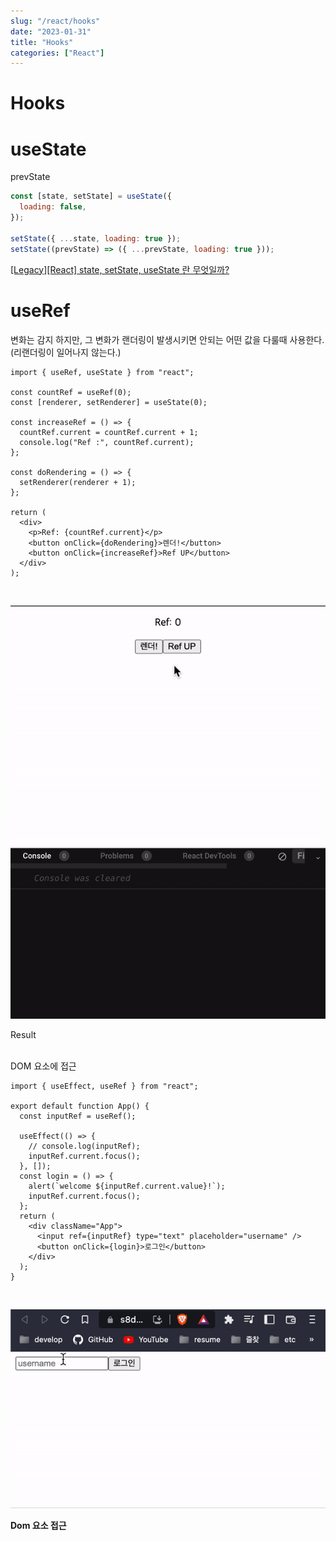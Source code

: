 ```yaml
---
slug: "/react/hooks"
date: "2023-01-31"
title: "Hooks"
categories: ["React"]
---
```


# Hooks

# useState

prevState

```jsx
const [state, setState] = useState({
  loading: false,
});

setState({ ...state, loading: true });
setState((prevState) => ({ ...prevState, loading: true }));
```

[[Legacy][React] state, setState, useState 란 무엇일까?](https://codiving.kr/21)

# useRef

변화는 감지 하지만, 그 변화가 랜더링이 발생시키면 안되는 어떤 값을 다룰때 사용한다. (리랜더링이 일어나지 않는다.)

```tsx
import { useRef, useState } from "react";

const countRef = useRef(0);
const [renderer, setRenderer] = useState(0);

const increaseRef = () => {
  countRef.current = countRef.current + 1;
  console.log("Ref :", countRef.current);
};

const doRendering = () => {
  setRenderer(renderer + 1);
};

return (
  <div>
    <p>Ref: {countRef.current}</p>
    <button onClick={doRendering}>렌더!</button>
    <button onClick={increaseRef}>Ref UP</button>
  </div>
);
```

<br />

<p align="center">
  <img src="ezgif.com-gif-maker.gif" />
</p>
<figcaption>Result</figcaption>

<br />

DOM 요소에 접근

```tsx
import { useEffect, useRef } from "react";

export default function App() {
  const inputRef = useRef();

  useEffect(() => {
    // console.log(inputRef);
    inputRef.current.focus();
  }, []);
  const login = () => {
    alert(`welcome ${inputRef.current.value}!`);
    inputRef.current.focus();
  };
  return (
    <div className="App">
      <input ref={inputRef} type="text" placeholder="username" />
      <button onClick={login}>로그인</button>
    </div>
  );
}
```

<br />

<p align="center">
  <img src="ezgif.com-gif-maker1.gif" />
</p>

<figcaption><b>Dom 요소 접근</b></figcaption>
